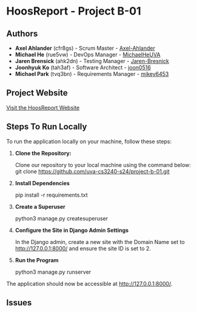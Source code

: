 # HoosReport - Project B-01

## Authors

- **Axel Ahlander** (cfr8gs) - Scrum Master - [Axel-Ahlander](https://github.com/Axel-Ahlander)
- **Michael He** (rue5vw) - DevOps Manager - [MichaelHeUVA](https://github.com/MichaelHeUVA)
- **Jaren Brensick** (ahk2dn) - Testing Manager - [Jaren-Bresnick](https://github.com/Jaren-Bresnick)
- **Joonhyuk Ko** (tah3af) - Software Architect - [joon0516](https://github.com/joon0516)
- **Michael Park** (tvq3bn) - Requirements Manager - [mikey6453](https://github.com/mikey6453)

## Project Website

[Visit the HoosReport Website](https://project-b-01-d00b72518ac8.herokuapp.com/)

## Steps To Run Locally

To run the application locally on your machine, follow these steps:

1. **Clone the Repository:**

   Clone our repository to your local machine using the command below:
   git clone https://github.com/uva-cs3240-s24/project-b-01.git

2. **Install Dependencies**

    pip install -r requirements.txt

3. **Create a Superuser**

    python3 manage.py createsuperuser

4. **Configure the Site in Django Admin Settings**

    In the Django admin, create a new site with the Domain Name set to http://127.0.0.1:8000/ and ensure the site ID is set to 2.

5. **Run the Program**

    python3 manage.py runserver


The application should now be accessible at http://127.0.0.1:8000/.

## Issues

